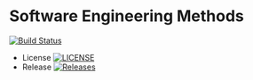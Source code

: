 # Software Engineering Methods

[![Build Status](https://travis-ci.com/shinehtetoo/sem.svg?branch=master)](https://travis-ci.com/shinehtetoo/sem)
- License [![LICENSE](https://img.shields.io/github/license/shinehtetoo/sem.svg?style=flat-square)](https://github.com/shinehtetoo/sem/blob/master/LICENSE)
- Release [![Releases](https://img.shields.io/github/release/shinehtetoo/sem/all.svg?style=flat-square)](https://github.com/shinehtetoo/sem/releases)